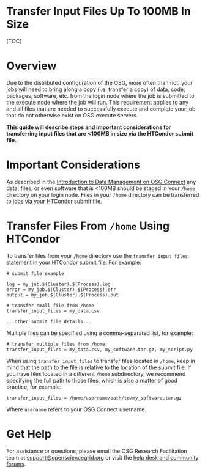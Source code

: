 Transfer Input Files Up To 100MB In Size 
====================================

[TOC] 

# Overview

Due to the distributed configuration of the OSG, more often than not, 
your jobs will need to bring along a copy (i.e. transfer a copy) of 
data, code, packages, software, etc. from the login node where the job 
is submitted to the execute node where the job will run. This requirement 
applies to any and all files that are needed to successfully execute and 
complete your job that do not otherwise exist on OSG execute servers.

**This guide will describe steps and important considerations for transferring 
input files that are <100MB in size via the HTCondor submit file.**   

# Important Considerations

As described in the [Introduction to Data Management on OSG Connect](https://support.opensciencegrid.org/support/solutions/articles/12000002985) 
any data, files, or even software that is <100MB should be staged in 
your `/home` directory on your login node. Files in your 
`/home` directory can be transferred to jobs via your HTCondor submit file.

# Transfer Files From `/home` Using HTCondor

To transfer files from your `/home` directory use the `transfer_input_files` 
statement in your HTCondor submit file. For example:

	# submit file example
	
	log = my_job.$(Cluster).$(Process).log
	error = my_job.$(Cluster).$(Process).err
	output = my_job.$(Cluster).$(Process).out
	
	# transfer small file from /home 
	transfer_input_files = my_data.csv
	
	...other submit file details...

Multiple files can be specified using a comma-separated list, for example:

	# transfer multiple files from /home
	transfer_input_files = my_data.csv, my_software.tar.gz, my_script.py

When using `transfer_input_files` to transfer files located in `/home`, 
keep in mind that the path to the file is relative to the location of 
the submit file. If you have files located in a different `/home` subdirectory, 
we recommend specifying the full path to those files, which is also a matter 
of good practice, for example:

	transfer_input_files = /home/username/path/to/my_software.tar.gz

Where `username` refers to your OSG Connect username.

# Get Help

For assistance or questions, please email the OSG Research Facilitation team
at [support@opensciencegrid.org](mailto:support@opensciencegrid.org) or visit the 
[help desk and community forums](http://support.opensciencegrid.org).
